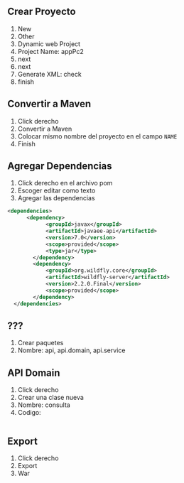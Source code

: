 ## Crear Proyecto

1. New
2. Other
3. Dynamic web Project
4. Project Name: appPc2
5. next
6. next
7. Generate XML: check
8. finish

## Convertir a Maven

1. Click derecho
2. Convertir a Maven
3. Colocar mismo nombre del proyecto en el campo `NAME`
4. Finish

## Agregar Dependencias

1. Click derecho en el archivo pom
2. Escoger editar como texto
3. Agregar las dependencias

```xml
<dependencies>
	  <dependency>
			<groupId>javax</groupId>
			<artifactId>javaee-api</artifactId>
			<version>7.0</version>
			<scope>provided</scope>
			<type>jar</type>
		</dependency>
		<dependency>
			<groupId>org.wildfly.core</groupId>
			<artifactId>wildfly-server</artifactId>
			<version>2.2.0.Final</version>
			<scope>provided</scope>
		</dependency>
  </dependencies>
```

## ???

1. Crear paquetes
2. Nombre: api, api.domain, api.service

## API Domain

1. Click derecho
2. Crear una clase nueva
3. Nombre: consulta
4. Codigo:
```

```

## Export

1. Click derecho
2. Export
3. War
